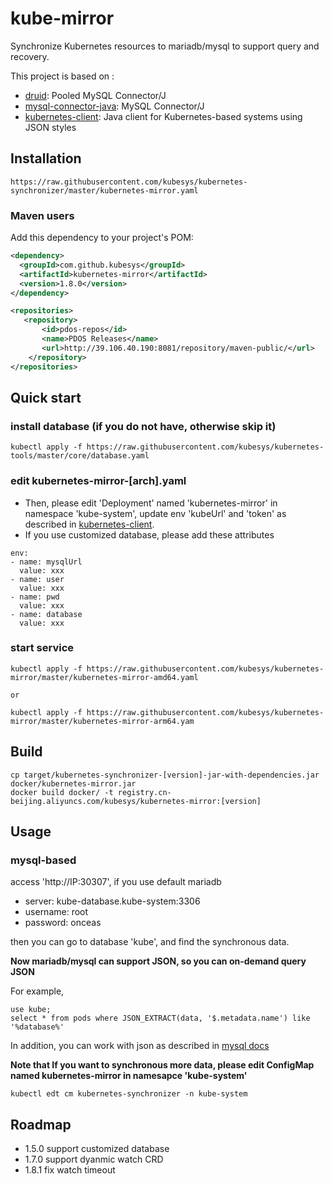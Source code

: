 # kube-mirror

Synchronize Kubernetes resources to mariadb/mysql to support query and recovery.

This project is based on :

- [druid](https://github.com/alibaba/druid): Pooled MySQL Connector/J
- [mysql-connector-java](https://github.com/mysql/mysql-connector-j): MySQL Connector/J
- [kubernetes-client](https://github.com/kubesys/kubernetes-client): Java client for Kubernetes-based systems using JSON styles

## Installation

```
https://raw.githubusercontent.com/kubesys/kubernetes-synchronizer/master/kubernetes-mirror.yaml
```


### Maven users

Add this dependency to your project's POM:

```xml
<dependency>
  <groupId>com.github.kubesys</groupId>
  <artifactId>kubernetes-mirror</artifactId>
  <version>1.8.0</version> 
</dependency>

<repositories>
   <repository>
       <id>pdos-repos</id>
       <name>PDOS Releases</name>
       <url>http://39.106.40.190:8081/repository/maven-public/</url>
    </repository>
</repositories>
```

## Quick start

### install database (if you do not have, otherwise skip it)

```
kubectl apply -f https://raw.githubusercontent.com/kubesys/kubernetes-tools/master/core/database.yaml
```

### edit kubernetes-mirror-[arch].yaml

- Then, please edit 'Deployment' named 'kubernetes-mirror' in namespace 'kube-system', update env 'kubeUrl' and 'token' as described in [kubernetes-client](https://github.com/kubesys/kubernetes-client).
- If you use customized database, please add these attributes

```
env:
- name: mysqlUrl
  value: xxx
- name: user
  value: xxx
- name: pwd
  value: xxx
- name: database
  value: xxx
```

### start service

```
kubectl apply -f https://raw.githubusercontent.com/kubesys/kubernetes-mirror/master/kubernetes-mirror-amd64.yaml

or 

kubectl apply -f https://raw.githubusercontent.com/kubesys/kubernetes-mirror/master/kubernetes-mirror-arm64.yam
```

## Build

```
cp target/kubernetes-synchronizer-[version]-jar-with-dependencies.jar docker/kubernetes-mirror.jar
docker build docker/ -t registry.cn-beijing.aliyuncs.com/kubesys/kubernetes-mirror:[version]
```

## Usage

### mysql-based 

access 'http://IP:30307', if you use default mariadb

- server: kube-database.kube-system:3306
- username: root
- password: onceas


then you can go to database 'kube', and find the synchronous data. 


**Now mariadb/mysql can support JSON, so you can on-demand query JSON** 


For example, 

```
use kube;
select * from pods where JSON_EXTRACT(data, '$.metadata.name') like '%database%'
```

In addition, you can work with json as described in [mysql docs](https://dev.mysql.com/doc/refman/8.0/en/json-search-functions.html)

**Note that If you want to synchronous more data, please edit ConfigMap named kubernetes-mirror in namesapce 'kube-system'** 
```
kubectl edt cm kubernetes-synchronizer -n kube-system
```

## Roadmap

- 1.5.0 support customized database
- 1.7.0 support dyanmic watch CRD
- 1.8.1 fix watch timeout
